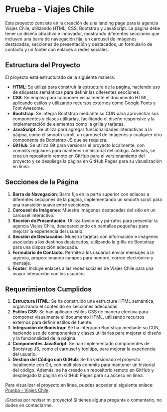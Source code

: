 # Prueba - Viajes Chile

Este proyecto consiste en la creación de una landing page para la agencia Viajes Chile, utilizando HTML, CSS, Bootstrap y JavaScript. La página debe tener un diseño atractivo e innovador, mostrando diferentes secciones que incluyen una barra de navegación fija, un carousel de imágenes destacadas, secciones de presentación y destacados, un formulario de contacto y un footer con enlaces a redes sociales.

## Estructura del Proyecto

El proyecto está estructurado de la siguiente manera:

- **HTML**: Se utiliza para construir la estructura de la página, haciendo uso de etiquetas semánticas para definir las diferentes secciones.
- **CSS**: Se emplea para componer visualmente el documento HTML, aplicando estilos y utilizando recursos externos como Google Fonts y Font Awesome.
- **Bootstrap**: Se integra Bootstrap mediante su CDN para aprovechar sus componentes y clases utilitarias, facilitando el diseño responsive y la implementación de elementos como la grilla y tarjetas.
- **JavaScript**: Se utiliza para agregar funcionalidades interactivas a la página, como el smooth scroll, un carousel de imágenes y cualquier otro componente de Bootstrap JS que se requiera.
- **GitHub**: Se utiliza Git para versionar el proyecto localmente, con commits regulares para mantener un historial del código. Además, se crea un repositorio remoto en GitHub para el versionamiento del proyecto y se despliega la página en GitHub Pages para su visualización en línea.

## Secciones de la Página

1. **Barra de Navegación**: Barra fija en la parte superior con enlaces a diferentes secciones de la página, implementando un smooth scroll para una transición suave entre secciones.
2. **Carousel de Imágenes**: Muestra imágenes destacadas del sitio en un carousel interactivo.
3. **Sección de Presentación**: Utiliza favicons y párrafos para presentar la agencia Viajes Chile, desapareciendo en pantallas pequeñas para mejorar la experiencia del usuario.
4. **Sección de Destacados**: Muestra tarjetas con información e imágenes asociadas a los destinos destacados, utilizando la grilla de Bootstrap para una disposición adecuada.
5. **Formulario de Contacto**: Permite a los usuarios enviar mensajes a la agencia, proporcionando campos para nombre, correo electrónico y mensaje.
6. **Footer**: Incluye enlaces a las redes sociales de Viajes Chile para una mayor interacción con los usuarios.

## Requerimientos Cumplidos

1. **Estructura HTML**: Se ha construido una estructura HTML semántica, organizando el contenido en secciones adecuadas.
2. **Estilos CSS**: Se han aplicado estilos CSS de manera efectiva para componer visualmente el documento HTML, utilizando recursos externos para definir estilos de fuente.
3. **Integración de Bootstrap**: Se ha integrado Bootstrap mediante su CDN, haciendo uso de componentes y clases utilitarias para mejorar el diseño y la funcionalidad de la página.
4. **Componentes JavaScript**: Se han implementado componentes de Bootstrap JS, como el carousel y tooltips, para mejorar la experiencia del usuario.
5. **Gestión del Código con GitHub**: Se ha versionado el proyecto localmente con Git, con múltiples commits para mantener un historial del código. Además, se ha creado un repositorio remoto en GitHub y desplegado la página en GitHub Pages para su acceso en línea.

Para visualizar el proyecto en línea, puedes acceder al siguiente enlace: [Prueba - Viajes Chile](https://emanuelb1.github.io/prueba_viajes_chile/).

¡Gracias por revisar mi proyecto! Si tienes alguna pregunta o comentario, no dudes en contactarme.
